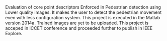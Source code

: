 Evaluation of core point descriptors Enforced in Pedestrian detection using Lower quality images.
It makes the user to detect the pedestrian movement even with less configuration system.
This project is executed in the Matlab version 2014a.
Trained images are yet to be uploaded.
This project is acceped in ICCET conference and proceeded further to publish in IEEE Explore.

